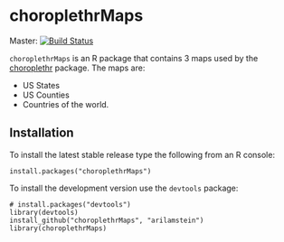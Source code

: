 # choroplethrMaps
Master: [![Build Status](https://travis-ci.org/trulia/choroplethrMaps.png?branch=master)](https://travis-ci.org/trulia/choroplethrMaps)

`choroplethrMaps` is an R package that contains 3 maps used by the [choroplethr](https://github.com/trulia/choroplethr) package. The maps are:
  * US States
  * US Counties
  * Countries of the world.

## Installation

To install the latest stable release type the following from an R console:

```
install.packages("choroplethrMaps")
```

To install the development version use the `devtools` package:

```
# install.packages("devtools")
library(devtools)
install_github("choroplethrMaps", "arilamstein")
library(choroplethrMaps)
```
